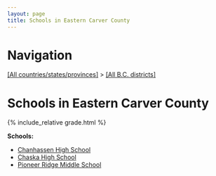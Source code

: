 ```yaml
---
layout: page
title: Schools in Eastern Carver County
---
```

# Navigation

[[All countries/states/provinces]](../..) > [[All B.C. districts]](..)

# Schools in Eastern Carver County

{% include_relative grade.html %}

**Schools:**

- [Chanhassen High School](Chanhassen_High_School.md)
- [Chaska High School](Chaska_High_School.md)
- [Pioneer Ridge Middle School](Pioneer_Ridge_Middle_School.md)
